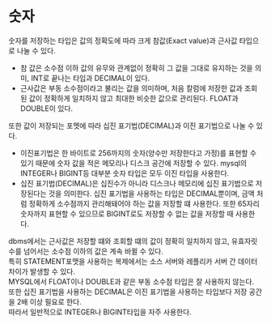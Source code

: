 # 숫자
숫자를 저장하는 타입은 값의 정확도에 따라 크게 참값(Exact value)과 근사값 타입으로 나눌 수 있다.  

* 참 값은 소수점 이하 값의 유무와 관계없이 정확히 그 값을 그대로 유지하는 것을 의미, INT로 끝나는 타입과 DECIMAL이 있다.
* 근사값은 부동 소수점이라고 불리는 값을 의미하며, 처음 칼럼에 저장한 값과 조회된 값이 정확하게 일치하지 않고 최대한 비슷한 값으로 관리된다. FLOAT과 DOUBLE이 있다.

또한 값이 저장되는 포멧에 따라 십진 표기법(DECIMAL)과 이진 표기법으로 나눌 수 있다.  
* 이진표기법은 한 바이트로 256까지의 숫자(양수만 저장한다고 가정)를 표현할 수 있기 때문에 숫자 값을 적은 메모리나 디스크 공간에 저장할 수 있다.
mysql의 INTEGER나 BIGINT등 대부분 숫자 타입은 모두 이진 타입을 사용한다.
* 십진 표기법(DECIMAL)은 십진수가 아니라 디스크나 메모리에 십진 표기법으로 저장된다는 것을 의미한다.
십진 표기법을 사용하는 타입은 DECIMAL뿐이며, 금액 처럼 정확하게 소수점까지 관리해돼어야 하는 값을 저장할 떄 사용한다.
또한 65자리 숫자까지 표현할 수 있으므로 BIGINT로도 저장할 수 없는 값을 저장할 때 사용한다.

dbms에서는 근사값은 저장할 떄와 조회할 떄의 값이 정확히 일치하지 않고, 유효자릿수를 넘어서는 소수점 이하의 값은 계속 바뀔 수 있다.  
특히 STATEMENT포맷을 사용하는 복제에서는 소스 서버와 레플리카 서버 간 데이터 차이가 발생할 수 있다.  
MYSQL에서 FLOAT이나 DOUBLE과 같은 부동 소수점 타입은 잘 사용하지 않는다.  
또한 십진 표기법을 사용하는 DECIMAL은 이진 표기법을 사용하는 타입보다 저장 공간을 2배 이상 필요로 한다.  
따라서 일반적으로 INTEGER나 BIGINT타입을 자주 사용한다.  



